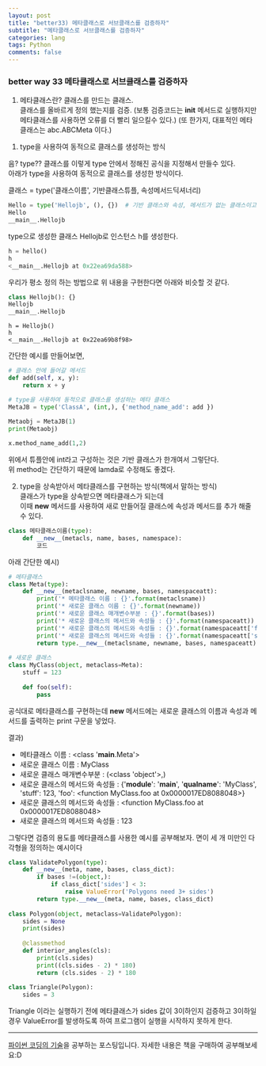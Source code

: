 ```yaml
---
layout: post  
title: "better33) 메타클래스로 서브클래스를 검증하자"  
subtitle: "메타클래스로 서브클래스를 검증하자"
categories: lang      
tags: Python    
comments: false  
---
```


### better way 33 메타클래스로 서브클래스를 검증하자


1. 메타클래스란?
클래스를 만드는 클래스.       
클래스를 올바르게 정의 했는지를 검증.
(보통 검증코드는 __init__ 메서드로 실행하지만 메타클래스를 사용하면 오류를 더 빨리 일으킬수 있다.)
(또 한가지, 대표적인 메타 클래스는 abc.ABCMeta 이다.)

1) type을 사용하여 동적으로 클래스를 생성하는 방식

음? type??
클래스를 이렇게 type 안에서 정해진 공식을 지정해서 만들수 있다.  
아래가 type을 사용하여 동적으로 클래스를 생성한 방식이다.  

클래스 = type('클래스이름', 기반클래스튜플, 속성메서드딕셔너리)   
```python
Hello = type('Hellojb', (), {})  # 기반 클래스와 속성, 메서드가 없는 클래스이고 이렇게 만든 클래스는 인스턴스를 생성할 수 있다.  
Hello 
__main__.Hellojb
```

type으로 생성한 클래스 Hellojb로 인스턴스 h를 생성한다.
```python
h = hello()
h
<__main__.Hellojb at 0x22ea69da588>
```

우리가 평소 정의 하는 방법으로 위 내용을 구현한다면 아래와 비슷할 것 같다.
```python
class Hellojb(): {}
Hellojb
__main__.Hellojb
```

```
h = Hellojb()
h
<__main__.Hellojb at 0x22ea69b8f98>
```

간단한 예시를 만들어보면,
```python
# 클래스 안에 들어갈 메서드
def add(self, x, y):
    return x + y

# type을 사용하여 동적으로 클래스를 생성하는 메타 클래스
MetaJB = type('ClassA', (int,), {'method_name_add': add })
 
Metaobj = MetaJB(1)
print(Metaobj)  

x.method_name_add(1,2)
```
위에서 튜플안에 int라고 구성하는 것은 기반 클래스가 한개여서 그렇단다.           
위 method는 간단하기 때문에 lamda로 수정해도 좋겠다.

2) type을 상속받아서 메타클래스를 구현하는 방식(책에서 말하는 방식)               
클래스가 type을 상속받으면 메타클래스가 되는데             
이때 __new__ 메서드를 사용하여 새로 만들어질 클래스에 속성과 메서드를 추가 해줄 수 있다.

```python
class 메타클래스이름(type):
    def __new__(metacls, name, bases, namespace):
        코드
```

아래 간단한 예시)
```python
# 메타클래스
class Meta(type):
    def __new__(metaclsname, newname, bases, namespaceatt):
        print('* 메타클래스 이름 : {}'.format(metaclsname))
        print('* 새로운 클래스 이름 : {}'.format(newname))
        print('* 새로운 클래스 매개변수부분 : {}'.format(bases))
        print('* 새로운 클래스의 메서드와 속성들 : {}'.format(namespaceatt))
        print('* 새로운 클래스의 메서드와 속성들 : {}'.format(namespaceatt['foo']))
        print('* 새로운 클래스의 메서드와 속성들 : {}'.format(namespaceatt['stuff']))
        return type.__new__(metaclsname, newname, bases, namespaceatt)
    
# 새로운 클래스
class MyClass(object, metaclass=Meta):
    stuff = 123
    
    def foo(self):
        pass
```
공식대로 메타클래스를 구현하는데 __new__ 메서드에는 새로운 클래스의 이름과 속성과 메서드를 출력하는 print 구문을 넣었다.

결과)
* 메타클래스 이름 : <class '__main__.Meta'>
* 새로운 클래스 이름 : MyClass
* 새로운 클래스 매개변수부분 : (<class 'object'>,)
* 새로운 클래스의 메서드와 속성들 : {'__module__': '__main__', '__qualname__': 'MyClass', 'stuff': 123, 'foo': <function MyClass.foo at 0x0000017ED8088048>}
* 새로운 클래스의 메서드와 속성들 : <function MyClass.foo at 0x0000017ED8088048>
* 새로운 클래스의 메서드와 속성들 : 123

그렇다면 검증의 용도를 메타클래스를 사용한 예시를 공부해보자.
면이 세 개 미만인 다각형을 정의하는 예시이다
```python
class ValidatePolygon(type):
    def __new__(meta, name, bases, class_dict):
        if bases !=(object,):
            if class_dict['sides'] < 3:
                raise ValueError('Polygons need 3+ sides')
        return type.__new__(meta, name, bases, class_dict)
    
class Polygon(object, metaclass=ValidatePolygon):
    sides = None 
    print(sides)
    
    @classmethod
    def interior_angles(cls):
        print(cls.sides)
        print((cls.sides - 2) * 180)
        return (cls.sides - 2) * 180
    
class Triangle(Polygon):
    sides = 3
```
Triangle 이라는 실행하기 전에 메타클래스가 sides 값이 3이하인지 검증하고
3이하일 경우 ValueError를 발생하도록 하여 프로그램이 실행을 시작하지 못하게 한다.

---
[파이썬 코딩의 기술](http://www.gilbut.co.kr/book/bookView.aspx?bookcode=BN001430&page=1&TF=T)을 공부하는 포스팅입니다.
자세한 내용은 책을 구매하여 공부해보세요:D
